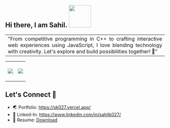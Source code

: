## Hi there, I am Sahil. <img src="https://camo.githubusercontent.com/b0fa06ee100360ae8811a115c133de7848891e3b/68747470733a2f2f6769746875622e6769746875626173736574732e636f6d2f696d616765732f6d6f6e612d776869737065722e676966" width="70" height="70" />

<div align="center">
<table width="100px">
    <tbody>
        <tr align="justify">
		<td>
		"From competitive programming in C++ to crafting interactive web experiences using JavaScript, I love blending technology with creativity. Let's explore and build possibilities together! 🚀"
		<br>
		</td>
	 </tr>
    </tbody>
</table>


 <table width="100px">
    <tbody>
        <tr align="justify">
		<td>
			<br>
			<img src ="https://github-readme-stats.vercel.app/api/top-langs/?username=SahilK-027&theme=tokyonight&layout=compact" />
			<br>
			<br>
		</td>
		<td>
		<img src ="https://github-readme-stats.vercel.app/api?username=sahilk-027&theme=tokyonight&show_icons=true&rank_icon=percentile"/>
		</td>
	 </tr>
    </tbody>
</table>
</div>

## Let's Connect 🔗

- 🌏 Portfolio: https://sk027.vercel.app/
- 🔹 Linked-In: https://www.linkedin.com/in/sahilk027/
- 📄 Resume: [Download](https://github.com/SahilK-027/Sahilk-027/files/12417365/resume.pdf)
